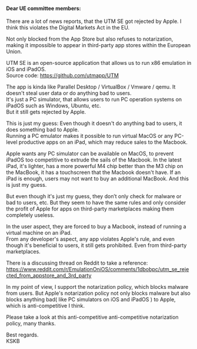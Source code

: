 #### Dear UE committee members:

There are a lot of news reports, that the UTM SE got rejected by Apple. I think this violates the Digital Markets Act in the EU.  

Not only blocked from the App Store but also refuses to notarization, making it impossible to appear in third-party app stores within the European Union.  

UTM SE is an open-source application that allows us to run x86 emulation in iOS and iPadOS.  
Source code: https://github.com/utmapp/UTM  

The app is kinda like Parallel Desktop / VirtualBox / Vmware / qemu. It doesn't steal user data or do anything bad to users.  
It's just a PC simulator, that allows users to run PC operation systems on iPadOS such as Windows, Ubuntu, etc.  
But it still gets rejected by Apple.  

This is just my guess: Even though it doesn't do anything bad to users, it does something bad to Apple.  
Running a PC emulator makes it possible to run virtual MacOS or any PC-level productive apps on an iPad, which may reduce sales to the Macbook.  

Apple wants any PC simulator can be available on MacOS, to prevent iPadOS too competitive to extrude the sails of the Macbook. In the latest iPad, it's lighter, has a more powerful M4 chip better than the M3 chip on the MacBook, it has a touchscreen that the Macbook doesn't have. If an iPad is enough, users may not want to buy an additional MacBook. And this is just my guess.  

But even though it's just my guess, they don’t only check for malware or bad to users, etc. But they seem to have the same rules and only consider the profit of Apple for apps on third-party marketplaces making them completely useless.  

In the user aspect, they are forced to buy a Macbook, instead of running a virtual machine on an iPad.  
From any developer's aspect, any app violates Apple's rule, and even though it's beneficial to users, it still gets prohibited. Even from third-party marketplaces.  

There is a discussing thread on Reddit to take a reference: https://www.reddit.com/r/EmulationOniOS/comments/1dbobpc/utm_se_rejected_from_appstore_and_3rd_party  

In my point of view, I support the notarization policy, which blocks malware from users. But Apple's notarization policy not only blocks malware but also blocks anything bad( like PC simulators on iOS and iPadOS ) to Apple, which is anti-competitive I think.  

Please take a look at this anti-competitive anti-competitive notarization policy, many thanks.  

Best regards.  
KSKB
